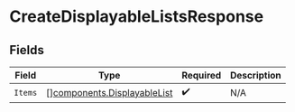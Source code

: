 # CreateDisplayableListsResponse


## Fields

| Field                                                                      | Type                                                                       | Required                                                                   | Description                                                                |
| -------------------------------------------------------------------------- | -------------------------------------------------------------------------- | -------------------------------------------------------------------------- | -------------------------------------------------------------------------- |
| `Items`                                                                    | [][components.DisplayableList](../../models/components/displayablelist.md) | :heavy_check_mark:                                                         | N/A                                                                        |